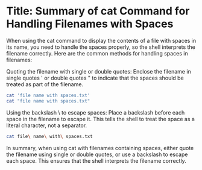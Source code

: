 # Title: Summary of cat Command for Handling Filenames with Spaces

When using the cat command to display the contents of a file with spaces in its name, you need to handle the spaces properly, so the shell interprets the filename correctly. Here are the common methods for handling spaces in filenames:

Quoting the filename with single or double quotes: Enclose the filename in single quotes ' or double quotes " to indicate that the spaces should be treated as part of the filename.

```bash
cat 'file name with spaces.txt'
cat "file name with spaces.txt"
```

Using the backslash \ to escape spaces: Place a backslash before each space in the filename to escape it. This tells the shell to treat the space as a literal character, not a separator.

```bash
cat file\ name\ with\ spaces.txt
```

In summary, when using cat with filenames containing spaces, either quote the filename using single or double quotes, or use a backslash to escape each space. This ensures that the shell interprets the filename correctly.